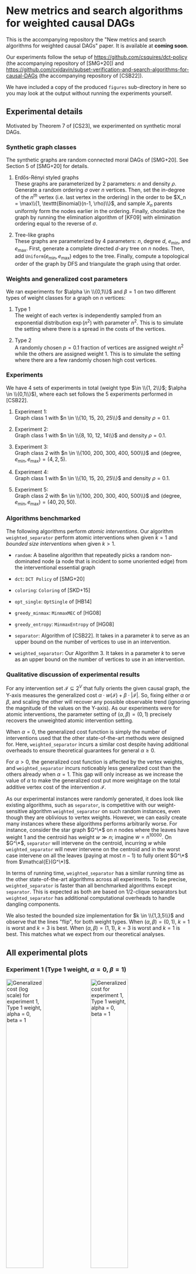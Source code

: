 # New metrics and search algorithms for weighted causal DAGs

This is the accompanying repository the "New metrics and search algorithms for weighted causal DAGs" paper. It is available at **coming soon**.

Our experiments follow the setup of https://github.com/csquires/dct-policy (the accompanying repository of [SMG+20]) and https://github.com/cxjdavin/subset-verification-and-search-algorithms-for-causal-DAGs (the accompanying repository of [CSB22]).

We have included a copy of the produced `figures` sub-directory in here so you may look at the output without running the experiments yourself.

## Experimental details

Motivated by Theorem 7 of [CS23], we experimented on synthetic moral DAGs.

### Synthetic graph classes

The synthetic graphs are random connected moral DAGs of [SMG+20]. See Section 5 of [SMG+20] for details.

1. Erdős-Rényi styled graphs  
These graphs are parameterized by 2 parameters: $n$ and density $\rho$. Generate a random ordering $\sigma$ over $n$ vertices. Then, set the in-degree of the $n^{th}$ vertex (i.e. last vertex in the ordering) in the order to be $X_n = \max\\{1, \texttt{Binomial}(n-1, \rho)\\}$, and sample $X_n$ parents uniformly form the nodes earlier in the ordering. Finally, chordalize the graph by running the elimination algorithm of [KF09] with elimination ordering equal to the reverse of $\sigma$.

2. Tree-like graphs  
These graphs are parameterized by 4 parameters: $n$, degree $d$, $e_{\min}$, and $e_{\max}$. First, generate a complete directed $d$-ary tree on $n$ nodes. Then, add $\texttt{Uniform}(e_{\min}, e_{\max})$ edges to the tree. Finally, compute a topological order of the graph by DFS and triangulate the graph using that order.

### Weights and generalized cost parameters

We ran experiments for $\alpha \in \\{0,1\\}$ and $\beta = 1$ on two different types of weight classes for a graph on $n$ vertices:

1. Type 1  
The weight of each vertex is independently sampled from an exponential distribution $\exp(n^2)$ with parameter $n^2$. This is to simulate the setting where there is a spread in the costs of the vertices.

2. Type 2  
A randomly chosen $p=0.1$ fraction of vertices are assigned weight $n^2$ while the others are assigned weight $1$. This is to simulate the setting where there are a few randomly chosen high cost vertices.

### Experiments

We have 4 sets of experiments in total (weight type $\in \\{1, 2\\}$; $\alpha \in \\{0,1\\}$), where each set follows the 5 experiments performed in [CSB22].

1. Experiment 1:  
Graph class 1 with $n \in \\{10, 15, 20, 25\\}$ and density $\rho = 0.1$.

2. Experiment 2:  
Graph class 1 with $n \in \\{8, 10, 12, 14\\}$ and density $\rho = 0.1$.

3. Experiment 3:  
Graph class 2 with $n \in \\{100, 200, 300, 400, 500\\}$ and $(\text{degree}, e_{\min}, e_{\max}) = (4, 2, 5)$.

4. Experiment 4:  
Graph class 1 with $n \in \\{10, 15, 20, 25\\}$ and density $\rho = 0.1$.

5. Experiment 5:  
Graph class 2 with $n \in \\{100, 200, 300, 400, 500\\}$ and $(\text{degree}, e_{\min}, e_{\max}) = (40, 20, 50)$.

### Algorithms benchmarked

The following algorithms perform *atomic interventions*.
Our algorithm `weighted_separator` perform atomic interventions when given $k=1$ and *bounded size interventions* when given $k > 1$.

- `random`: A baseline algorithm that repeatedly picks a random non-dominated node (a node that is incident to some unoriented edge) from the interventional essential graph

- `dct`: `DCT Policy` of [SMG+20]

- `coloring`: `Coloring` of [SKD+15]

- `opt_single`: `OptSingle` of [HB14]

- `greedy_minmax`: `MinmaxMEC` of [HG08]

- `greedy_entropy`: `MinmaxEntropy` of [HG08]

- `separator`: Algorithm of [CSB22]. It takes in a parameter $k$ to serve as an upper bound on the number of vertices to use in an intervention.

- `weighted_separator`: Our Algorithm 3. It takes in a parameter $k$ to serve as an upper bound on the number of vertices to use in an intervention.

### Qualitative discussion of experimental results

For any intervention set $\mathcal{I} \subseteq 2^V$ that fully orients the given causal graph, the Y-axis measures the generalized cost $\alpha \cdot w(\mathcal{I}) + \beta \cdot |\mathcal{I}|$. So, fixing either $\alpha$ or $\beta$, and scaling the other will recover any possible observable trend (ignoring the magnitude of the values on the Y-axis). As our experiments were for atomic interventions, the parameter setting of $(\alpha, \beta) = (0,1)$ precisely recovers the unweighted atomic intervention setting.

When $\alpha = 0$, the generalized cost function is simply the number of interventions used that the other state-of-the-art methods were designed for. Here, `weighted_separator` incurs a similar cost despite having additional overheads to ensure theoretical guarantees for general $\alpha \geq 0$.

For $\alpha > 0$, the generalized cost function is affected by the vertex weights, and `weighted_separator` incurs noticeably less generalized cost than the others already when $\alpha = 1$. This gap will only increase as we increase the value of $\alpha$ to make the generalized cost put more weightage on the total additive vertex cost of the intervention $\mathcal{I}$.

As our experimental instances were randomly generated, it does look like existing algorithms, such as `separator`, is competitive with our weight-sensitive algorithm `weighted_separator` on such random instances, even though they are oblivious to vertex weights. However, we can easily create many instances where these algorithms performs arbitrarily worse. For instance, consider the star graph $G^\*$ on $n$ nodes where the leaves have weight 1 and the centroid has weight $w \gg n$; imagine $w = n^{10000}$.
On $G^\*$, `separator` will intervene on the centroid, incurring $w$ while `weighted_separator` will never intervene on the centroid and in the worst case intervene on all the leaves (paying at most $n-1$) to fully orient $G^\*$ from $\mathcal{E}(G^\*)$.

In terms of running time, `weighted_separator` has a similar running time as the other state-of-the-art algorithms across all experiments. To be precise, `weighted_separator` is faster than all benchmarked algorithms except `separator`. This is expected as both are based on 1/2-clique separators but `weighted_separator` has additional computational overheads to handle dangling components.

We also tested the bounded size implementation for $k \in \\{1,3,5\\}$ and observe that the lines "flip", for both weight types. When $(\alpha, \beta) = (0,1)$, $k = 1$ is worst and $k = 3$ is best.  When $(\alpha, \beta) = (1,1)$, $k = 3$ is worst and $k = 1$ is best. This matches what we expect from our theoretical analyses.

## All experimental plots

### Experiment 1 (Type 1 weight, $\alpha = 0$, $\beta = 1$)
<p float="middle">
<img src="./figures/exp1_type1_alpha0_beta1_generalized_cost_log.png" alt="Generalized cost (log scale) for experiment 1, Type 1 weight, alpha = 0, beta = 1" width="45%"/>
<img src="./figures/exp1_type1_alpha0_beta1_generalized_cost.png" alt="Generalized cost for experiment 1, Type 1 weight, alpha = 0, beta = 1" width="45%"/>
<img src="./figures/exp1_type1_alpha0_beta1_time_log.png" alt="Time taken, in secs (log scale) for experiment 1, Type 1 weight, alpha = 0, beta = 1" width="45%"/>
<img src="./figures/exp1_type1_alpha0_beta1_time.png" alt="Time taken, in secs for experiment 1, Type 1 weight, alpha = 0, beta = 1" width="45%"/>
</p>

### Experiment 1 (Type 1 weight, $\alpha = 1$, $\beta = 1$)
<p float="middle">
<img src="./figures/exp1_type1_alpha1_beta1_generalized_cost_log.png" alt="Generalized cost (log scale) for experiment 1, Type 1 weight, alpha = 1, beta = 1" width="45%"/>
<img src="./figures/exp1_type1_alpha1_beta1_generalized_cost.png" alt="Generalized cost for experiment 1, Type 1 weight, alpha = 1, beta = 1" width="45%"/>
<img src="./figures/exp1_type1_alpha1_beta1_time_log.png" alt="Time taken, in secs (log scale) for experiment 1, Type 1 weight, alpha = 1, beta = 1" width="45%"/>
<img src="./figures/exp1_type1_alpha1_beta1_time.png" alt="Time taken, in secs for experiment 1, Type 1 weight, alpha = 1, beta = 1" width="45%"/>
</p>

### Experiment 1 (Type 2 weight, $\alpha = 0$, $\beta = 1$)
<p float="middle">
<img src="./figures/exp1_type2_alpha0_beta1_generalized_cost_log.png" alt="Generalized cost (log scale) for experiment 1, Type 2 weight, alpha = 0, beta = 1" width="45%"/>
<img src="./figures/exp1_type2_alpha0_beta1_generalized_cost.png" alt="Generalized cost for experiment 1, Type 2 weight, alpha = 0, beta = 1" width="45%"/>
<img src="./figures/exp1_type2_alpha0_beta1_time_log.png" alt="Time taken, in secs (log scale) for experiment 1, Type 2 weight, alpha = 0, beta = 1" width="45%"/>
<img src="./figures/exp1_type2_alpha0_beta1_time.png" alt="Time taken, in secs for experiment 1, Type 2 weight, alpha = 0, beta = 1" width="45%"/>
</p>

### Experiment 1 (Type 2 weight, $\alpha = 1$, $\beta = 1$)
<p float="middle">
<img src="./figures/exp1_type2_alpha1_beta1_generalized_cost_log.png" alt="Generalized cost (log scale) for experiment 1, Type 2 weight, alpha = 1, beta = 1" width="45%"/>
<img src="./figures/exp1_type2_alpha1_beta1_generalized_cost.png" alt="Generalized cost for experiment 1, Type 2 weight, alpha = 1, beta = 1" width="45%"/>
<img src="./figures/exp1_type2_alpha1_beta1_time_log.png" alt="Time taken, in secs (log scale) for experiment 1, Type 2 weight, alpha = 1, beta = 1" width="45%"/>
<img src="./figures/exp1_type2_alpha1_beta1_time.png" alt="Time taken, in secs for experiment 1, Type 2 weight, alpha = 1, beta = 1" width="45%"/>
</p>

### Experiment 2 (Type 1 weight, $\alpha = 0$, $\beta = 1$)
<p float="middle">
<img src="./figures/exp2_type1_alpha0_beta1_generalized_cost_log.png" alt="Generalized cost (log scale) for Experiment 2, Type 1 weight, alpha = 0, beta = 1" width="45%"/>
<img src="./figures/exp2_type1_alpha0_beta1_generalized_cost.png" alt="Generalized cost for Experiment 2, Type 1 weight, alpha = 0, beta = 1" width="45%"/>
<img src="./figures/exp2_type1_alpha0_beta1_time_log.png" alt="Time taken, in secs (log scale) for Experiment 2, Type 1 weight, alpha = 0, beta = 1" width="45%"/>
<img src="./figures/exp2_type1_alpha0_beta1_time.png" alt="Time taken, in secs for Experiment 2, Type 1 weight, alpha = 0, beta = 1" width="45%"/>
</p>

### Experiment 2 (Type 1 weight, $\alpha = 1$, $\beta = 1$)
<p float="middle">
<img src="./figures/exp2_type1_alpha1_beta1_generalized_cost_log.png" alt="Generalized cost (log scale) for Experiment 2, Type 1 weight, alpha = 1, beta = 1" width="45%"/>
<img src="./figures/exp2_type1_alpha1_beta1_generalized_cost.png" alt="Generalized cost for Experiment 2, Type 1 weight, alpha = 1, beta = 1" width="45%"/>
<img src="./figures/exp2_type1_alpha1_beta1_time_log.png" alt="Time taken, in secs (log scale) for Experiment 2, Type 1 weight, alpha = 1, beta = 1" width="45%"/>
<img src="./figures/exp2_type1_alpha1_beta1_time.png" alt="Time taken, in secs for Experiment 2, Type 1 weight, alpha = 1, beta = 1" width="45%"/>
</p>

### Experiment 2 (Type 2 weight, $\alpha = 0$, $\beta = 1$)
<p float="middle">
<img src="./figures/exp2_type2_alpha0_beta1_generalized_cost_log.png" alt="Generalized cost (log scale) for Experiment 2, Type 2 weight, alpha = 0, beta = 1" width="45%"/>
<img src="./figures/exp2_type2_alpha0_beta1_generalized_cost.png" alt="Generalized cost for Experiment 2, Type 2 weight, alpha = 0, beta = 1" width="45%"/>
<img src="./figures/exp2_type2_alpha0_beta1_time_log.png" alt="Time taken, in secs (log scale) for Experiment 2, Type 2 weight, alpha = 0, beta = 1" width="45%"/>
<img src="./figures/exp2_type2_alpha0_beta1_time.png" alt="Time taken, in secs for Experiment 2, Type 2 weight, alpha = 0, beta = 1" width="45%"/>
</p>

### Experiment 2 (Type 2 weight, $\alpha = 1$, $\beta = 1$)
<p float="middle">
<img src="./figures/exp2_type2_alpha1_beta1_generalized_cost_log.png" alt="Generalized cost (log scale) for Experiment 2, Type 2 weight, alpha = 1, beta = 1" width="45%"/>
<img src="./figures/exp2_type2_alpha1_beta1_generalized_cost.png" alt="Generalized cost for Experiment 2, Type 2 weight, alpha = 1, beta = 1" width="45%"/>
<img src="./figures/exp2_type2_alpha1_beta1_time_log.png" alt="Time taken, in secs (log scale) for Experiment 2, Type 2 weight, alpha = 1, beta = 1" width="45%"/>
<img src="./figures/exp2_type2_alpha1_beta1_time.png" alt="Time taken, in secs for Experiment 2, Type 2 weight, alpha = 1, beta = 1" width="45%"/>
</p>

### Experiment 3 (Type 1 weight, $\alpha = 0$, $\beta = 1$)
<p float="middle">
<img src="./figures/exp3_type1_alpha0_beta1_generalized_cost_log.png" alt="Generalized cost (log scale) for Experiment 3, Type 1 weight, alpha = 0, beta = 1" width="45%"/>
<img src="./figures/exp3_type1_alpha0_beta1_generalized_cost.png" alt="Generalized cost for Experiment 3, Type 1 weight, alpha = 0, beta = 1" width="45%"/>
<img src="./figures/exp3_type1_alpha0_beta1_time_log.png" alt="Time taken, in secs (log scale) for Experiment 3, Type 1 weight, alpha = 0, beta = 1" width="45%"/>
<img src="./figures/exp3_type1_alpha0_beta1_time.png" alt="Time taken, in secs for Experiment 3, Type 1 weight, alpha = 0, beta = 1" width="45%"/>
</p>

### Experiment 3 (Type 1 weight, $\alpha = 1$, $\beta = 1$)
<p float="middle">
<img src="./figures/exp3_type1_alpha1_beta1_generalized_cost_log.png" alt="Generalized cost (log scale) for Experiment 3, Type 1 weight, alpha = 1, beta = 1" width="45%"/>
<img src="./figures/exp3_type1_alpha1_beta1_generalized_cost.png" alt="Generalized cost for Experiment 3, Type 1 weight, alpha = 1, beta = 1" width="45%"/>
<img src="./figures/exp3_type1_alpha1_beta1_time_log.png" alt="Time taken, in secs (log scale) for Experiment 3, Type 1 weight, alpha = 1, beta = 1" width="45%"/>
<img src="./figures/exp3_type1_alpha1_beta1_time.png" alt="Time taken, in secs for Experiment 3, Type 1 weight, alpha = 1, beta = 1" width="45%"/>
</p>

### Experiment 3 (Type 2 weight, $\alpha = 0$, $\beta = 1$)
<p float="middle">
<img src="./figures/exp3_type2_alpha0_beta1_generalized_cost_log.png" alt="Generalized cost (log scale) for Experiment 3, Type 2 weight, alpha = 0, beta = 1" width="45%"/>
<img src="./figures/exp3_type2_alpha0_beta1_generalized_cost.png" alt="Generalized cost for Experiment 3, Type 2 weight, alpha = 0, beta = 1" width="45%"/>
<img src="./figures/exp3_type2_alpha0_beta1_time_log.png" alt="Time taken, in secs (log scale) for Experiment 3, Type 2 weight, alpha = 0, beta = 1" width="45%"/>
<img src="./figures/exp3_type2_alpha0_beta1_time.png" alt="Time taken, in secs for Experiment 3, Type 2 weight, alpha = 0, beta = 1" width="45%"/>
</p>

### Experiment 3 (Type 2 weight, $\alpha = 1$, $\beta = 1$)
<p float="middle">
<img src="./figures/exp3_type2_alpha1_beta1_generalized_cost_log.png" alt="Generalized cost (log scale) for Experiment 3, Type 2 weight, alpha = 1, beta = 1" width="45%"/>
<img src="./figures/exp3_type2_alpha1_beta1_generalized_cost.png" alt="Generalized cost for Experiment 3, Type 2 weight, alpha = 1, beta = 1" width="45%"/>
<img src="./figures/exp3_type2_alpha1_beta1_time_log.png" alt="Time taken, in secs (log scale) for Experiment 3, Type 2 weight, alpha = 1, beta = 1" width="45%"/>
<img src="./figures/exp3_type2_alpha1_beta1_time.png" alt="Time taken, in secs for Experiment 3, Type 2 weight, alpha = 1, beta = 1" width="45%"/>
</p>

### Experiment 4 (Type 1 weight, $\alpha = 0$, $\beta = 1$)
<p float="middle">
<img src="./figures/exp4_type1_alpha0_beta1_generalized_cost_log.png" alt="Generalized cost (log scale) for Experiment 4, Type 1 weight, alpha = 0, beta = 1" width="45%"/>
<img src="./figures/exp4_type1_alpha0_beta1_generalized_cost.png" alt="Generalized cost for Experiment 4, Type 1 weight, alpha = 0, beta = 1" width="45%"/>
<img src="./figures/exp4_type1_alpha0_beta1_time_log.png" alt="Time taken, in secs (log scale) for Experiment 4, Type 1 weight, alpha = 0, beta = 1" width="45%"/>
<img src="./figures/exp4_type1_alpha0_beta1_time.png" alt="Time taken, in secs for Experiment 4, Type 1 weight, alpha = 0, beta = 1" width="45%"/>
</p>

### Experiment 4 (Type 1 weight, $\alpha = 1$, $\beta = 1$)
<p float="middle">
<img src="./figures/exp4_type1_alpha1_beta1_generalized_cost_log.png" alt="Generalized cost (log scale) for Experiment 4, Type 1 weight, alpha = 1, beta = 1" width="45%"/>
<img src="./figures/exp4_type1_alpha1_beta1_generalized_cost.png" alt="Generalized cost for Experiment 4, Type 1 weight, alpha = 1, beta = 1" width="45%"/>
<img src="./figures/exp4_type1_alpha1_beta1_time_log.png" alt="Time taken, in secs (log scale) for Experiment 4, Type 1 weight, alpha = 1, beta = 1" width="45%"/>
<img src="./figures/exp4_type1_alpha1_beta1_time.png" alt="Time taken, in secs for Experiment 4, Type 1 weight, alpha = 1, beta = 1" width="45%"/>
</p>

### Experiment 4 (Type 2 weight, $\alpha = 0$, $\beta = 1$)
<p float="middle">
<img src="./figures/exp4_type2_alpha0_beta1_generalized_cost_log.png" alt="Generalized cost (log scale) for Experiment 4, Type 2 weight, alpha = 0, beta = 1" width="45%"/>
<img src="./figures/exp4_type2_alpha0_beta1_generalized_cost.png" alt="Generalized cost for Experiment 4, Type 2 weight, alpha = 0, beta = 1" width="45%"/>
<img src="./figures/exp4_type2_alpha0_beta1_time_log.png" alt="Time taken, in secs (log scale) for Experiment 4, Type 2 weight, alpha = 0, beta = 1" width="45%"/>
<img src="./figures/exp4_type2_alpha0_beta1_time.png" alt="Time taken, in secs for Experiment 4, Type 2 weight, alpha = 0, beta = 1" width="45%"/>
</p>

### Experiment 4 (Type 2 weight, $\alpha = 1$, $\beta = 1$)
<p float="middle">
<img src="./figures/exp4_type2_alpha1_beta1_generalized_cost_log.png" alt="Generalized cost (log scale) for Experiment 4, Type 2 weight, alpha = 1, beta = 1" width="45%"/>
<img src="./figures/exp4_type2_alpha1_beta1_generalized_cost.png" alt="Generalized cost for Experiment 4, Type 2 weight, alpha = 1, beta = 1" width="45%"/>
<img src="./figures/exp4_type2_alpha1_beta1_time_log.png" alt="Time taken, in secs (log scale) for Experiment 4, Type 2 weight, alpha = 1, beta = 1" width="45%"/>
<img src="./figures/exp4_type2_alpha1_beta1_time.png" alt="Time taken, in secs for Experiment 4, Type 2 weight, alpha = 1, beta = 1" width="45%"/>
</p>

### Experiment 5 (Type 1 weight, $\alpha = 0$, $\beta = 1$)
<p float="middle">
<img src="./figures/exp5_type1_alpha0_beta1_generalized_cost_log.png" alt="Generalized cost (log scale) for Experiment 5, Type 1 weight, alpha = 0, beta = 1" width="45%"/>
<img src="./figures/exp5_type1_alpha0_beta1_generalized_cost.png" alt="Generalized cost for Experiment 5, Type 1 weight, alpha = 0, beta = 1" width="45%"/>
<img src="./figures/exp5_type1_alpha0_beta1_time_log.png" alt="Time taken, in secs (log scale) for Experiment 5, Type 1 weight, alpha = 0, beta = 1" width="45%"/>
<img src="./figures/exp5_type1_alpha0_beta1_time.png" alt="Time taken, in secs for Experiment 5, Type 1 weight, alpha = 0, beta = 1" width="45%"/>
</p>

### Experiment 5 (Type 1 weight, $\alpha = 1$, $\beta = 1$)
<p float="middle">
<img src="./figures/exp5_type1_alpha1_beta1_generalized_cost_log.png" alt="Generalized cost (log scale) for Experiment 5, Type 1 weight, alpha = 1, beta = 1" width="45%"/>
<img src="./figures/exp5_type1_alpha1_beta1_generalized_cost.png" alt="Generalized cost for Experiment 5, Type 1 weight, alpha = 1, beta = 1" width="45%"/>
<img src="./figures/exp5_type1_alpha1_beta1_time_log.png" alt="Time taken, in secs (log scale) for Experiment 5, Type 1 weight, alpha = 1, beta = 1" width="45%"/>
<img src="./figures/exp5_type1_alpha1_beta1_time.png" alt="Time taken, in secs for Experiment 5, Type 1 weight, alpha = 1, beta = 1" width="45%"/>
</p>

### Experiment 5 (Type 2 weight, $\alpha = 0$, $\beta = 1$)
<p float="middle">
<img src="./figures/exp5_type2_alpha0_beta1_generalized_cost_log.png" alt="Generalized cost (log scale) for Experiment 5, Type 2 weight, alpha = 0, beta = 1" width="45%"/>
<img src="./figures/exp5_type2_alpha0_beta1_generalized_cost.png" alt="Generalized cost for Experiment 5, Type 2 weight, alpha = 0, beta = 1" width="45%"/>
<img src="./figures/exp5_type2_alpha0_beta1_time_log.png" alt="Time taken, in secs (log scale) for Experiment 5, Type 2 weight, alpha = 0, beta = 1" width="45%"/>
<img src="./figures/exp5_type2_alpha0_beta1_time.png" alt="Time taken, in secs for Experiment 5, Type 2 weight, alpha = 0, beta = 1" width="45%"/>
</p>

### Experiment 5 (Type 2 weight, $\alpha = 1$, $\beta = 1$)
<p float="middle">
<img src="./figures/exp5_type2_alpha1_beta1_generalized_cost_log.png" alt="Generalized cost (log scale) for Experiment 5, Type 2 weight, alpha = 1, beta = 1" width="45%"/>
<img src="./figures/exp5_type2_alpha1_beta1_generalized_cost.png" alt="Generalized cost for Experiment 5, Type 2 weight, alpha = 1, beta = 1" width="45%"/>
<img src="./figures/exp5_type2_alpha1_beta1_time_log.png" alt="Time taken, in secs (log scale) for Experiment 5, Type 2 weight, alpha = 1, beta = 1" width="45%"/>
<img src="./figures/exp5_type2_alpha1_beta1_time.png" alt="Time taken, in secs for Experiment 5, Type 2 weight, alpha = 1, beta = 1" width="45%"/>
</p>

## References

[This paper] Davin Choo, Kirankumar Shiragur. New metrics and search algorithms for weighted causal DAGs. International Conference on Machine Learning, 2023. Available at **Coming soon**

[GRE84] John R. Gilbert, Donald J. Rose, and Anders Edenbrandt. A Separator Theorem for Chordal Graphs. SIAM Journal on Algebraic Discrete Methods, 1984. Available at: https://epubs.siam.org/doi/abs/10.1137/0605032

[HG08] Yang-Bo He and Zhi Geng. Active Learning of Causal Networks with Intervention Experiments and Optimal Designs. Journal of Machine Learning Research, 2008. Available at: https://www.jmlr.org/papers/volume9/he08a/he08a.pdf

[KF09] Daphne Koller and Nir Friedman. Probabilistic graphical models: principles and techniques. MIT press, 2009. Available at: https://mitpress.mit.edu/9780262013192/probabilistic-graphical-models

[HB14] Alain Hauser and Peter Bühlmann. Two Optimal Strategies for Active Learning of Causal Models From Interventional Data. International Journal of Approximate Reasoning, 2014. Available at: https://arxiv.org/pdf/1205.4174.pdf

[SKD+15] Karthikeyan Shanmugam, Murat Kocaoglu, Alexandros G. Dimakis, and Sriram Vishwanath. Learning causal graphs with small interventions. Advances in Neural Information Processing Systems, 2015. Available at: https://arxiv.org/pdf/1511.00041.pdf

[SMG+20] Chandler Squires, Sara Magliacane, Kristjan Greenewald, Dmitriy Katz, Murat Kocaoglu, and Karthikeyan Shanmugam. Active Structure Learning of Causal DAGs via Directed Clique Trees. Advances in Neural Information Processing Systems, 2020. Available at: https://arxiv.org/pdf/2011.00641.pdf

[CSB22] Davin Choo, Kirankumar Shiragur, and Arnab Bhattacharyya. Verification and search algorithms for causal DAGs. Advances in Neural Information Processing Systems, 2022. Available at https://arxiv.org/pdf/2206.15374.pdf
